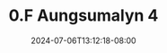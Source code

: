--- 
title: "0.F Aungsumalyn 4"
description: "download bokeh 0.F Aungsumalyn 4 instagram   baru"
date: 2024-07-06T13:12:18-08:00
file_code: "3njkernv6u46"
draft: false
cover: "bjvxurj5zi2nye86.jpg"
tags: ["Aungsumalyn", "bokep-indo", "bokep-viral", "bokep-ig"]
length: 75
fld_id: "1483184"
foldername: "Aungsumalyn"
categories: ["Aungsumalyn"]
views: 6
---